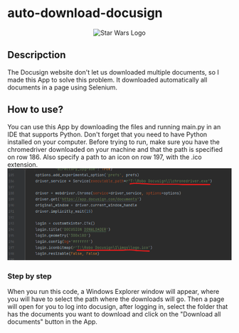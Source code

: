 # auto-download-docusign
<div class="markdown-body entry-content container-lg p-3" itemprop="text">
	<p class="text-center" align="center">
		<img alt="Star Wars Logo" src="https://upload.wikimedia.org/wikipedia/commons/thumb/f/f5/DocuSign_Logo.svg/1280px-DocuSign_Logo.svg.png" />
	</p>
	<h2 class="f4 my-3">
		Descripction
	</h2>
	<p>
		The Docusign website don't let us downloaded multiple documents, so I made this App to solve this problem. It downloaded automatically all documents in a page using Selenium.
	</p>
	<h2 class="f4 my-3">
		How to use?
	</h2>
	<p>
		You can use this App by downloading the files and running main.py in an IDE that supports Python.
    Don't forget that you need to have Python installed on your computer.
    Before trying to run, make sure you have the chromedriver downloaded on your machine and that the path is specified on row 186. Also specify a path to an icon on row 197, with the .ico extension.
		<img src='imgs/row186-197.png'>
	</p>
	<h3>
		Step by step
	</h3>
	<p>
		When you run this code, a Windows Explorer window will appear, where you will have to select the path where the downloads will go.
	Then a page will open for you to log into docusign, after logging in, select the folder that has the documents you want to download and click on the "Download all documents" button in the App.
	</p>
</div>
